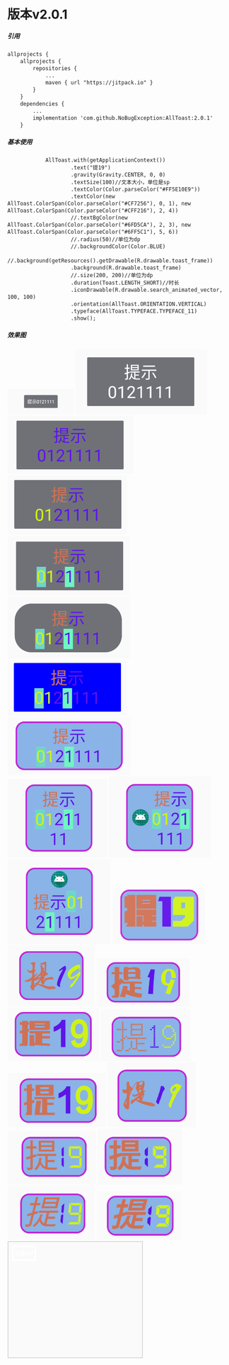 # 版本v2.0.1

##### 引用

    allprojects {
        allprojects {
            repositories {
                ...
                maven { url "https://jitpack.io" }
            }
        }
        dependencies {
            ...
            implementation 'com.github.NoBugException:AllToast:2.0.1'
        }


##### 基本使用

                AllToast.with(getApplicationContext())
                        .text("提19")
                        .gravity(Gravity.CENTER, 0, 0)
                        .textSize(100)//文本大小，单位是sp
                        .textColor(Color.parseColor("#FF5E10E9"))
                        .textColor(new AllToast.ColorSpan(Color.parseColor("#CF7256"), 0, 1), new AllToast.ColorSpan(Color.parseColor("#CFF216"), 2, 4))
                        //.textBgColor(new AllToast.ColorSpan(Color.parseColor("#6FD5CA"), 2, 3), new AllToast.ColorSpan(Color.parseColor("#6FF5C1"), 5, 6))
                        //.radius(50)//单位为dp
                        //.backgroundColor(Color.BLUE)
                        //.background(getResources().getDrawable(R.drawable.toast_frame))
                        .background(R.drawable.toast_frame)
                        //.size(200, 200)//单位为dp
                        .duration(Toast.LENGTH_SHORT)//时长
                        .iconDrawable(R.drawable.search_animated_vector, 100, 100)
                        .orientation(AllToast.ORIENTATION.VERTICAL)
                        .typeface(AllToast.TYPEFACE.TYPEFACE_11)
                        .show();

##### 效果图
![image1.png](https://github.com/NoBugException/AllToast/blob/master/image/image1.png)
![image2.png](https://github.com/NoBugException/AllToast/blob/master/image/image2.png)
![image3.png](https://github.com/NoBugException/AllToast/blob/master/image/image3.png)
![image4.png](https://github.com/NoBugException/AllToast/blob/master/image/image4.png)
![image5.png](https://github.com/NoBugException/AllToast/blob/master/image/image5.png)
![image6.png](https://github.com/NoBugException/AllToast/blob/master/image/image6.png)
![image7.png](https://github.com/NoBugException/AllToast/blob/master/image/image7.png)
![image8.png](https://github.com/NoBugException/AllToast/blob/master/image/image8.png)
![image9.png](https://github.com/NoBugException/AllToast/blob/master/image/image9.png)
![image10.png](https://github.com/NoBugException/AllToast/blob/master/image/image10.png)
![image11.png](https://github.com/NoBugException/AllToast/blob/master/image/image11.png)
![image12.png](https://github.com/NoBugException/AllToast/blob/master/image/image12.png)
![image13.png](https://github.com/NoBugException/AllToast/blob/master/image/image13.png)
![image14.png](https://github.com/NoBugException/AllToast/blob/master/image/image14.png)
![image15.png](https://github.com/NoBugException/AllToast/blob/master/image/image15.png)
![image16.png](https://github.com/NoBugException/AllToast/blob/master/image/image16.png)
![image17.png](https://github.com/NoBugException/AllToast/blob/master/image/image17.png)
![image18.png](https://github.com/NoBugException/AllToast/blob/master/image/image18.png)
![image19.png](https://github.com/NoBugException/AllToast/blob/master/image/image19.png)
![image20.png](https://github.com/NoBugException/AllToast/blob/master/image/image20.png)
![image21.png](https://github.com/NoBugException/AllToast/blob/master/image/image21.png)
![image22.png](https://github.com/NoBugException/AllToast/blob/master/image/image22.png)
![image23.png](https://github.com/NoBugException/AllToast/blob/master/image/image23.gif)
